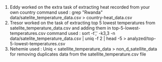 1. Eddy worked on the extra task of extracting heat recorded from your own country
command used : grep "Rwanda" data/satelite_temperature_data.csv > country-heat_data.csv
2. Tresor worked on the task of extracting top 5 lowest temperatures from satelite_temperature_data.csv and adding them in top-5-lowest-temperatures.csv
command used : sort -t',' -k3,3 -n data/satelite_temperature_data.csv | uniq -f 2 | head -5 > analyzed/top-5-lowest-temperatures.csv
3. Nehemie used : Uniq < satellite_temperature_data > non_d_satellite_data for removing duplicates data from the satellite_temperature.csv file
